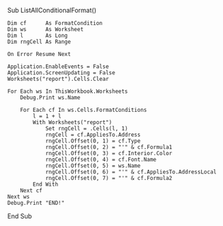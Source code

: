 Sub ListAllConditionalFormat()

    Dim cf      As FormatCondition
    Dim ws      As Worksheet
    Dim l       As Long
    Dim rngCell As Range

    On Error Resume Next

    Application.EnableEvents = False
    Application.ScreenUpdating = False
    Worksheets("report").Cells.Clear

    For Each ws In ThisWorkbook.Worksheets
        Debug.Print ws.Name

        For Each cf In ws.Cells.FormatConditions
            l = 1 + l
            With Worksheets("report")
                Set rngCell = .Cells(l, 1)
                rngCell = cf.AppliesTo.Address
                rngCell.Offset(0, 1) = cf.Type
                rngCell.Offset(0, 2) = "'" & cf.Formula1
                rngCell.Offset(0, 3) = cf.Interior.Color
                rngCell.Offset(0, 4) = cf.Font.Name
                rngCell.Offset(0, 5) = ws.Name
                rngCell.Offset(0, 6) = "'" & cf.AppliesTo.AddressLocal
                rngCell.Offset(0, 7) = "'" & cf.Formula2
            End With
        Next cf
    Next ws
    Debug.Print "END!"

End Sub